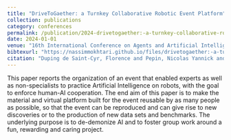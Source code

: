 ```yaml
---
title: "DriveToGaether: a Turnkey Collaborative Robotic Event Platform"
collection: publications
category: conferences
permalink: /publication/2024-drivetogaether:-a-turnkey-collaborative-robotic-event-platform
date: 2024-01-01
venue: "16th International Conference on Agents and Artificial Intelligence (ICAART 2024)"
bibtexurl: "https://nassimmokhtari.github.io/files/drivetogaether:-a-turnkey-collaborative-robotic-event-platform.bib"
citation: "Duping de Saint-Cyr, Florence and Pepin, Nicolas Yannick and Mokhtari, Nassim and Morignot, Philippe and Vianey, Julien and Bosser, Anne-Gwenn and Ermakova, Liana (2024). &quot;DriveToGaether: a Turnkey Collaborative Robotic Event Platform.&quot; <i>16th International Conference on Agents and Artificial Intelligence (ICAART 2024)</i>."
---
```

This paper reports the organization of an event that enabled experts as well as non-specialists to practice Artificial Intelligence on robots, with the goal to enforce human-AI cooperation. The end aim of this paper is to make the material and virtual platform built for the event reusable by as many people as possible, so that the event can be reproduced and can give rise to new discoveries or to the production of new data sets and benchmarks. The underlying purpose is to de-demonize AI and to foster group work around a fun, rewarding and caring project.
